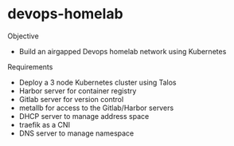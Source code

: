 # devops-homelab

Objective
- Build an airgapped Devops homelab network using Kubernetes

Requirements
- Deploy a 3 node Kubernetes cluster using Talos
- Harbor server for container registry
- Gitlab server for version control
- metallb for access to the Gitlab/Harbor servers
- DHCP server to manage address space
- traefik as a CNI
- DNS server to manage namespace

